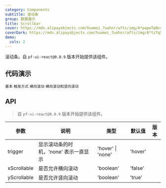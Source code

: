 ```yaml
---
category: Components
subtitle: 滚动条
group: 数据展示
title: Scrollbar
cover: https://mdn.alipayobjects.com/huamei_7uahnr/afts/img/A*papwTpNscPIAAAAAAAAAAAAADrJ8AQ/original
coverDark: https://mdn.alipayobjects.com/huamei_7uahnr/afts/img/A*tz7qSaWpi1kAAAAAAAAAAAAADrJ8AQ/original
demo:
  cols: 2
---
```


滚动条。自 `pf-ui-react@0.0.9` 版本开始提供该组件。

## 代码演示

<!-- prettier-ignore -->
<code src="./demo/basic.tsx">基本</code>
<code src="./demo/trigger.tsx">触发方式</code>
<code src="./demo/x-scroll.tsx">横向滚动</code>
<code src="./demo/xy-scroll.tsx">横向滚动和竖向滚动</code>

## API

> 自 `pf-ui-react@0.0.9` 版本开始提供该组件。

| 参数        | 说明                                  | 类型              | 默认值  | 版本 |
| ----------- | ------------------------------------- | ----------------- | ------- | ---- |
| trigger     | 显示滚动条的时机，'none' 表示一直显示 | 'hover' \| 'none' | 'hover' |      |
| xScrollable | 是否允许横向滚动                      | 'boolean'         | 'false' |      |
| yScrollable | 是否允许竖向滚动                      | 'boolean'         | 'true'  |      |
